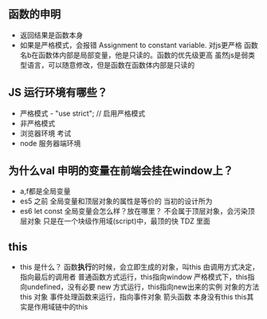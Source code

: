 ## 函数的申明
- 返回结果是函数本身
- 如果是严格模式，会报错  Assignment to constant variable.
    对js更严格
    函数名b在函数体内部是局部变量，他是只读的。函数的优先级更高
    虽然js是弱类型语言，可以随意修改，但是函数在函数体内部是只读的

## JS 运行环境有哪些？
- 严格模式  - "use strict"; // 启用严格模式
- 非严格模式
- 浏览器环境 考试
- node 服务器端环境

## 为什么val 申明的变量在前端会挂在window上？
- a,f都是全局变量
- es5 之前 全局变量和顶层对象的属性是等价的
    当初的设计所为
- es6 let const 全局变量会怎么样？放在哪里？
    不会属于顶层对象，会污染顶层对象
    只是在一个块级作用域(script)中，最顶的快
    <script></script>
    TDZ 里面

## this
- this 是什么？
    函数**执行**的时候，会立即生成的对象，叫this
    由调用方式决定，指向最后的调用者
    普通函数方式运行，this指向window
    严格模式下，this指向undefined，没有必要
    new 方式运行，this指向new出来的实例
    对象的方法 this 对象
    事件处理函数来运行，指向事件对象
    箭头函数 本身没有this this其实是作用域链中的this
